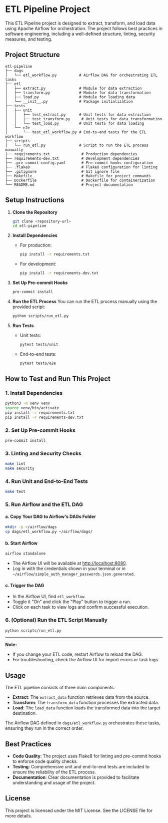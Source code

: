 # ETL Pipeline Project

This ETL Pipeline project is designed to extract, transform, and load data using Apache Airflow for orchestration. The project follows best practices in software engineering, including a well-defined structure, linting, security measures, and testing.

## Project Structure

```
etl-pipeline
├── dags
│   └── etl_workflow.py          # Airflow DAG for orchestrating ETL tasks
├── etl
│   ├── extract.py               # Module for data extraction
│   ├── transform.py             # Module for data transformation
│   ├── load.py                  # Module for loading data
│   └── __init__.py              # Package initialization
├── tests
│   ├── unit
│   │   ├── test_extract.py      # Unit tests for data extraction
│   │   ├── test_transform.py     # Unit tests for data transformation
│   │   └── test_load.py         # Unit tests for data loading
│   └── e2e
│       └── test_etl_workflow.py # End-to-end tests for the ETL workflow
├── scripts
│   └── run_etl.py               # Script to run the ETL process manually
├── requirements.txt              # Production dependencies
├── requirements-dev.txt          # Development dependencies
├── .pre-commit-config.yaml       # Pre-commit hooks configuration
├── .flake8                       # Flake8 configuration for linting
├── .gitignore                    # Git ignore file
├── Makefile                      # Makefile for project commands
├── Dockerfile                    # Dockerfile for containerization
└── README.md                     # Project documentation
```

## Setup Instructions

1. **Clone the Repository**
   ```bash
   git clone <repository-url>
   cd etl-pipeline
   ```

2. **Install Dependencies**
   - For production:
     ```bash
     pip install -r requirements.txt
     ```
   - For development:
     ```bash
     pip install -r requirements-dev.txt
     ```

3. **Set Up Pre-commit Hooks**
   ```bash
   pre-commit install
   ```

4. **Run the ETL Process**
   You can run the ETL process manually using the provided script:
   ```bash
   python scripts/run_etl.py
   ```

5. **Run Tests**
   - Unit tests:
     ```bash
     pytest tests/unit
     ```
   - End-to-end tests:
     ```bash
     pytest tests/e2e
     ```

## How to Test and Run This Project

### 1. Install Dependencies

```bash
python3 -m venv venv
source venv/bin/activate
pip install -r requirements.txt
pip install -r requirements-dev.txt
```

### 2. Set Up Pre-commit Hooks

```bash
pre-commit install
```

### 3. Linting and Security Checks

```bash
make lint
make security
```

### 4. Run Unit and End-to-End Tests

```bash
make test
```

### 5. Run Airflow and the ETL DAG

#### a. Copy Your DAG to Airflow's DAGs Folder

```bash
mkdir -p ~/airflow/dags
cp dags/etl_workflow.py ~/airflow/dags/
```

#### b. Start Airflow

```bash
airflow standalone
```

- The Airflow UI will be available at [http://localhost:8080](http://localhost:8080).
- Log in with the credentials shown in your terminal or in `~/airflow/simple_auth_manager_passwords.json.generated`.

#### c. Trigger the DAG

- In the Airflow UI, find `etl_workflow`.
- Toggle it "On" and click the "Play" button to trigger a run.
- Click on each task to view logs and confirm successful execution.

### 6. (Optional) Run the ETL Script Manually

```bash
python scripts/run_etl.py
```

---

**Note:**
- If you change your ETL code, restart Airflow to reload the DAG.
- For troubleshooting, check the Airflow UI for import errors or task logs.

## Usage

The ETL pipeline consists of three main components:

- **Extract**: The `extract_data` function retrieves data from the source.
- **Transform**: The `transform_data` function processes the extracted data.
- **Load**: The `load_data` function loads the transformed data into the target destination.

The Airflow DAG defined in `dags/etl_workflow.py` orchestrates these tasks, ensuring they run in the correct order.

## Best Practices

- **Code Quality**: The project uses Flake8 for linting and pre-commit hooks to enforce code quality checks.
- **Testing**: Comprehensive unit and end-to-end tests are included to ensure the reliability of the ETL process.
- **Documentation**: Clear documentation is provided to facilitate understanding and usage of the project.

## License

This project is licensed under the MIT License. See the LICENSE file for more details.
